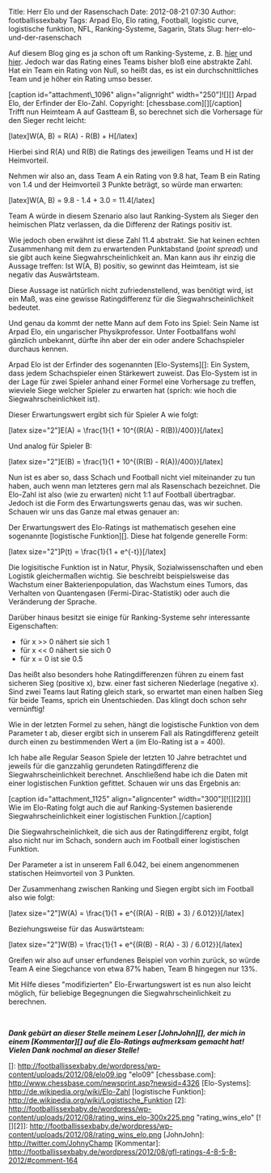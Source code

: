 Title: Herr Elo und der Rasenschach
Date: 2012-08-21 07:30
Author: footballissexbaby
Tags: Arpad Elo, Elo rating, Football, logistic curve, logistische funktion, NFL, Ranking-Systeme, Sagarin, Stats
Slug: herr-elo-und-der-rasenschach

Auf diesem Blog ging es ja schon oft um Ranking-Systeme, z. B. [hier][]
und [hier][1]. Jedoch war das Rating eines Teams bisher bloß eine
abstrakte Zahl. Hat ein Team ein Rating von Null, so heißt das, es ist
ein durchschnittliches Team und je höher ein Rating umso besser.

<div>
[caption id="attachment\_1096" align="alignright" width="250"]![][]
Arpad Elo, der Erfinder der Elo-Zahl. Copyright:
[chessbase.com][][/caption]

</div>
Trifft nun Heimteam A auf Gastteam B, so berechnet sich die Vorhersage
für den Sieger recht leicht:

[latex]W(A, B) = R(A) - R(B) + H[/latex]

Hierbei sind R(A) und R(B) die Ratings des jeweiligen Teams und H ist
der Heimvorteil.

Nehmen wir also an, dass Team A ein Rating von 9.8 hat, Team B ein
Rating von 1.4 und der Heimvorteil 3 Punkte beträgt, so würde man
erwarten:

[latex]W(A, B) = 9.8 - 1.4 + 3.0 = 11.4[/latex]

Team A würde in diesem Szenario also laut Ranking-System als Sieger den
heimischen Platz verlassen, da die Differenz der Ratings positiv ist.

Wie jedoch oben erwähnt ist diese Zahl 11.4 abstrakt. Sie hat keinen
echten Zusammenhang mit dem zu erwartenden Punktabstand (*point spread*)
und sie gibt auch keine Siegwahrscheinlichkeit an. Man kann aus ihr
einzig die Aussage treffen: Ist W(A, B) positiv, so gewinnt das
Heimteam, ist sie negativ das Auswärtsteam.

Diese Aussage ist natürlich nicht zufriedenstellend, was benötigt wird,
ist ein Maß, was eine gewisse Ratingdifferenz für die
Siegwahrscheinlichkeit bedeutet.

Und genau da kommt der nette Mann auf dem Foto ins Spiel: Sein Name ist
Arpad Elo, ein ungarischer Physikprofessor. Unter Footballfans wohl
gänzlich unbekannt, dürfte ihn aber der ein oder andere Schachspieler
durchaus kennen.

Arpad Elo ist der Erfinder des sogenannten [Elo-Systems][]: Ein System,
dass jedem Schachspieler einen Stärkewert zuweist. Das Elo-System ist in
der Lage für zwei Spieler anhand einer Formel eine Vorhersage zu
treffen, wieviele Siege welcher Spieler zu erwarten hat (sprich: wie
hoch die Siegwahrscheinlichkeit ist).

Dieser Erwartungswert ergibt sich für Spieler A wie folgt:

[latex size="2"]E(A) = \\frac{1}{1 + 10\^{(R(A) - R(B))/400}}[/latex]

Und analog für Spieler B:

[latex size="2"]E(B) = \\frac{1}{1 + 10\^{(R(B) - R(A))/400}}[/latex]

Nun ist es aber so, dass Schach und Football nicht viel miteinander zu
tun haben, auch wenn man letzteres gern mal als Rasenschach bezeichnet.
Die Elo-Zahl ist also (wie zu erwarten) nicht 1:1 auf Football
übertragbar.  
Jedoch ist die Form des Erwartungswerts genau das, was wir suchen.
Schauen wir uns das Ganze mal etwas genauer an:

Der Erwartungswert des Elo-Ratings ist mathematisch gesehen eine
sogenannte [logistische Funktion][]. Diese hat folgende generelle Form:

[latex size="2"]P(t) = \\frac{1}{1 + e\^{-t}}[/latex]

Die logisitische Funktion ist in Natur, Physik, Sozialwissenschaften und
eben Logistik gleichermaßen wichtig. Sie beschreibt beispielsweise das
Wachstum einer Bakterienpopulation, das Wachstum eines Tumors, das
Verhalten von Quantengasen (Fermi-Dirac-Statistik) oder auch die
Veränderung der Sprache.

Darüber hinaus besitzt sie einige für Ranking-Systeme sehr interessante
Eigenschaften:

-   für x \>\> 0 nähert sie sich 1
-   für x \<\< 0 nähert sie sich 0
-   für x = 0 ist sie 0.5

Das heißt also besonders hohe Ratingdifferenzen führen zu einem fast
sicheren Sieg (positive x), bzw. einer fast sicheren Niederlage
(negative x). Sind zwei Teams laut Rating gleich stark, so erwartet man
einen halben Sieg für beide Teams, sprich ein Unentschieden. Das klingt
doch schon sehr vernünftig!

Wie in der letzten Formel zu sehen, hängt die logistische Funktion von
dem Parameter t ab, dieser ergibt sich in unserem Fall als
Ratingdifferenz geteilt durch einen zu bestimmenden Wert a (im
Elo-Rating ist a = 400).

Ich habe alle Regular Season Spiele der letzten 10 Jahre betrachtet und
jeweils für die ganzzahlig gerundeten Ratingdifferenz die
Siegwahrscheinlichkeit berechnet. Anschließend habe ich die Daten mit
einer logistischen Funktion gefittet. Schauen wir uns das Ergebnis an:

[caption id="attachment\_1125" align="aligncenter"
width="300"][![][2]][] Wie im Elo-Rating folgt auch die auf
Ranking-Systemen basierende Siegwahrscheinlichkeit einer logistischen
Funktion.[/caption]

Die Siegwahrscheinlichkeit, die sich aus der Ratingdifferenz ergibt,
folgt also nicht nur im Schach, sondern auch im Football einer
logistischen Funktion.

Der Parameter a ist in unserem Fall 6.042, bei einem angenommenen
statischen Heimvorteil von 3 Punkten.

Der Zusammenhang zwischen Ranking und Siegen ergibt sich im Football
also wie folgt:

[latex size="2"]W(A) = \\frac{1}{1 + e\^{(R(A) - R(B) + 3) /
6.012}}[/latex]

Beziehungsweise für das Auswärtsteam:

[latex size="2"]W(B) = \\frac{1}{1 + e\^{(R(B) - R(A) - 3) /
6.012}}[/latex]

Greifen wir also auf unser erfundenes Beispiel von vorhin zurück, so
würde Team A eine Siegchance von etwa 87% haben, Team B hingegen nur
13%.

Mit Hilfe dieses "modifizierten" Elo-Erwartungswert ist es nun also
leicht möglich, für beliebige Begegnungen die Siegwahrscheinlichkeit zu
berechnen.

 

***Dank gebürt an dieser Stelle meinem Leser [JohnJohn][], der mich in
einem [Kommentar][] auf die Elo-Ratings aufmerksam gemacht hat! Vielen
Dank nochmal an dieser Stelle!***

  [hier]: http://footballissexbaby.de/wordpress/2011/05/hausgemachte-sport-rankings-nach-sagarin-art-teil-1/
    "Hausgemachte Sport-Rankings nach Sagarin-Art, Teil 1"
  [1]: http://footballissexbaby.de/wordpress/2011/06/hausgemachte-sport-rankings-nach-sagarin-art-teil-2/
    "Hausgemachte Sport-Rankings nach Sagarin-Art, Teil 2"
  []: http://footballissexbaby.de/wordpress/wp-content/uploads/2012/08/elo09.jpg
    "elo09"
  [chessbase.com]: http://www.chessbase.com/newsprint.asp?newsid=4326
  [Elo-Systems]: http://de.wikipedia.org/wiki/Elo-Zahl
  [logistische Funktion]: http://de.wikipedia.org/wiki/Logistische_Funktion
  [2]: http://footballissexbaby.de/wordpress/wp-content/uploads/2012/08/rating_wins_elo-300x225.png
    "rating_wins_elo"
  [![][2]]: http://footballissexbaby.de/wordpress/wp-content/uploads/2012/08/rating_wins_elo.png
  [JohnJohn]: http://twitter.com/JohnyChamp
  [Kommentar]: http://footballissexbaby.de/wordpress/2012/08/gfl-ratings-4-8-5-8-2012/#comment-164
